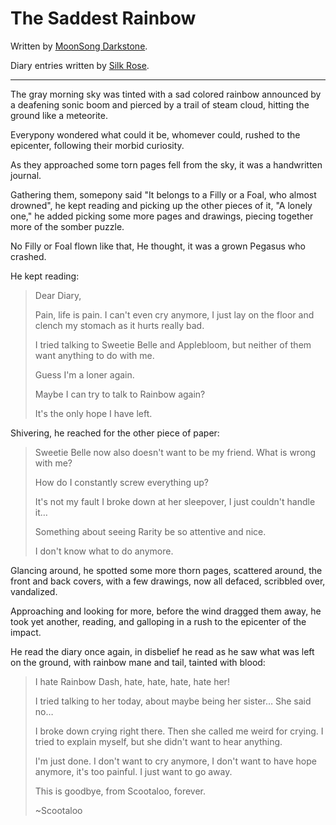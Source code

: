 # The Saddest Rainbow

Written by [MoonSong Darkstone](https://www.fimfiction.net/user/612265/MoonSong+Darkstone).

Diary entries written by [Silk Rose](https://www.fimfiction.net/user/237915/Silk+Rose).

***

The gray morning sky was tinted with a sad colored rainbow announced by a deafening sonic boom and pierced by a trail of steam cloud, hitting the ground like a meteorite.

Everypony wondered what could it be, whomever could, rushed to the epicenter, following their morbid curiosity.

As they approached some torn pages fell from the sky, it was a handwritten journal. 

Gathering them, somepony said "It belongs to a Filly or a Foal, who almost drowned", he kept reading and picking up the other pieces of it, "A lonely one," he added picking some more pages and drawings, piecing together more of the somber puzzle.

No Filly or Foal flown like that, He thought, it was a grown Pegasus who crashed.

He kept reading:

> Dear Diary,
>
> Pain, life is pain. I can't even cry anymore, I just lay on the floor and clench my stomach as it hurts really bad.
>
> I tried talking to Sweetie Belle and Applebloom, but neither of them want anything to do with me.
>
> Guess I'm a loner again.
>
> Maybe I can try to talk to Rainbow again?
>
> It's the only hope I have left.

Shivering, he reached for the other piece of paper:

> Sweetie Belle now also doesn't want to be my friend. What is wrong with me?
>
> How do I constantly screw everything up?
>
> It's not my fault I broke down at her sleepover, I just couldn't handle it…
>
> Something about seeing Rarity be so attentive and nice.
>
> I don't know what to do anymore.

Glancing around, he spotted some more thorn pages, scattered around, the front and back covers, with a few drawings, now all defaced, scribbled over, vandalized.

Approaching and looking for more, before the wind dragged them away, he took yet another, reading, and galloping in a rush to the epicenter of the impact.

He read the diary once again, in disbelief he read as he saw what was left on the ground, with rainbow mane and tail, tainted with blood:

> I hate Rainbow Dash, hate, hate, hate, hate her!
>
> I tried talking to her today, about maybe being her sister… She said no…
>
> I broke down crying right there. Then she called me weird for crying. I tried to explain myself, but she didn't want to hear anything.
>
> I'm just done. I don't want to cry anymore, I don't want to have hope anymore, it's too painful. I just want to go away.
>
> This is goodbye, from Scootaloo, forever.
>
> ~Scootaloo
